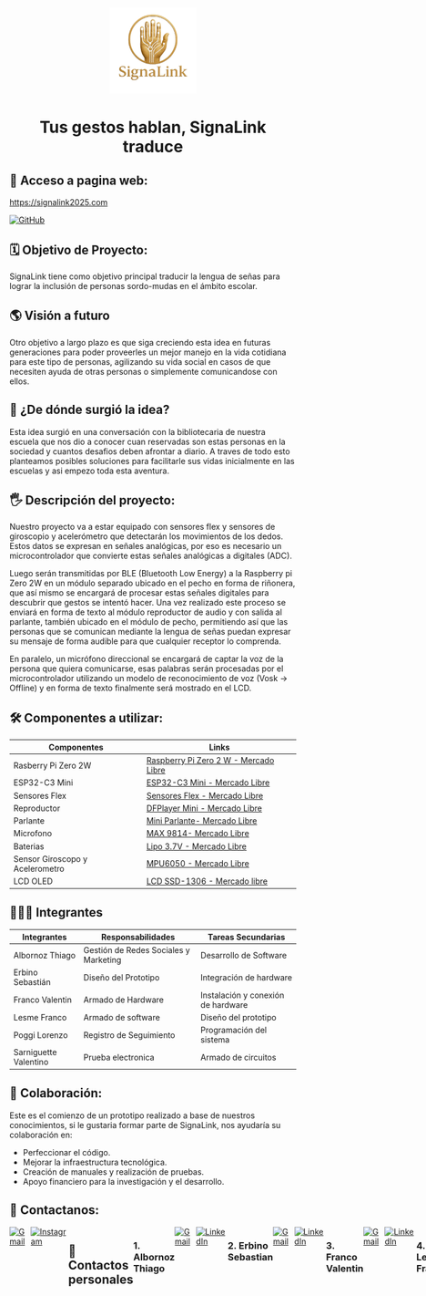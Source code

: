 <div align="center">
 
<img src="./Pagina Web/assets/img/logo/Logo.png" alt="Logo proyecto" width="30%"/>

</div>

<div align="center">
 
# Tus gestos hablan, SignaLink traduce

</div>

## 🔗 Acceso a pagina web:

https://signalink2025.com

<a href="https://github.com/albornozthiagoo/SignaLink-Web" target="_blank">
  <img alt="GitHub" src="https://img.shields.io/badge/GitHub-SignaLinkWeb-000?style=for-the-badge&logo=github&logoColor=white" />
</a>

## 🗓️ Objetivo de Proyecto:

SignaLink tiene como objetivo principal traducir la lengua de señas para lograr la inclusión de personas sordo-mudas en el ámbito escolar.

## 🌎 Visión a futuro

Otro objetivo a largo plazo es que siga creciendo esta idea en futuras generaciones para poder proveerles un mejor manejo en la vida cotidiana para este tipo de personas, agilizando su vida social en casos de que necesiten ayuda de otras personas o simplemente comunicandose con ellos.

## 💭 ¿De dónde surgió la idea?

Esta idea surgió en una conversación con la bibliotecaria de nuestra escuela que nos dio a conocer cuan reservadas son estas personas en la sociedad y cuantos desafios deben afrontar a diario. A traves de todo esto planteamos posibles soluciones para facilitarle sus vidas inicialmente en las escuelas y asi empezo toda esta aventura.

## 🖐 Descripción del proyecto:

Nuestro proyecto va a estar equipado con sensores flex y sensores de giroscopio y acelerómetro que detectarán los movimientos de los dedos. Estos datos se expresan en señales analógicas, por eso es necesario un microcontrolador que convierte estas señales analógicas a digitales (ADC).

Luego serán transmitidas por BLE (Bluetooth Low Energy) a la Raspberry pi Zero 2W en un módulo separado ubicado en el pecho en forma de riñonera, que así mismo se encargará de procesar estas señales digitales para descubrir que gestos se intentó hacer. Una vez realizado este proceso se enviará en forma de texto al módulo reproductor de audio y con salida al parlante, también ubicado en el módulo de pecho, permitiendo así que las personas que se comunican mediante la lengua de señas puedan expresar su mensaje de forma audible para que cualquier receptor lo comprenda.

En paralelo, un micrófono direccional se encargará de captar la voz de la persona que quiera comunicarse, esas palabras serán procesadas por el microcontrolador utilizando un modelo de reconocimiento de voz (Vosk -> Offline) y en forma de texto finalmente será mostrado en el LCD.

## 🛠️ Componentes a utilizar:

| Componentes                     | Links                                                                                                                                                                                                                                                                                                              |
| ------------------------------- | ------------------------------------------------------------------------------------------------------------------------------------------------------------------------------------------------------------------------------------------------------------------------------------------------------------------ |
| Rasberry Pi Zero 2W             | [Raspberry Pi Zero 2 W - Mercado Libre](https://www.mercadolibre.com.ar/raspberry-pi-zero-2-w-64-bits-cortex-a53/p/MLA35340704#polycard_client=search-nordic&searchVariation=MLA35340704&wid=MLA1476733635&position=2&search_layout=grid&type=product&tracking_id=1a2cf9bb-b64c-4103-830b-95cb25e0c878&sid=search) |
| ESP32-C3 Mini                   | [ESP32-C3 Mini - Mercado Libre](https://articulo.mercadolibre.com.ar/MLA-1933180704-placa-desarrollo-esp32-c3-super-mini-wifi-bluetooth-sgk-_JM#polycard_client=search-nordic&position=18&search_layout=grid&type=item&tracking_id=a6179d80-9c2f-448f-931d-3f6b0744610e&wid=MLA1933180704&sid=search)              |
| Sensores Flex                   | [Sensores Flex - Mercado Libre](https://articulo.mercadolibre.com.ar/MLA-621168012-flex-sensor-45-o-degrees-10-30-kohms-sensor-reflectivo-_JM#polycard_client=search-nordic&position=22&search_layout=stack&type=item&tracking_id=d09a116e-7fa9-4e61-b811-829b67d77fb1&wid=MLA621168012&sid=search)                |
| Reproductor                     | [DFPlayer Mini - Mercado Libre](https://articulo.mercadolibre.com.ar/MLA-1415876931-modulo-reproductor-audio-hw-247a-musica-dfplayer-mp3-wav-wma-_JM#polycard_client=search-nordic&position=11&search_layout=grid&type=item&tracking_id=ab813d9d-dc9a-42de-8274-9bea4aed94f4&wid=MLA1415876931&sid=search)         |
| Parlante                        | [ Mini Parlante- Mercado Libre](https://articulo.mercadolibre.com.ar/MLA-926965993-mini-parlante-mylar-50mm-8-ohms-05w-audio-arduino-nubbeo-_JM#polycard_client=search-nordic&position=8&search_layout=stack&type=item&tracking_id=5afdc171-789b-4858-9908-6e8644b818c2&wid=MLA926965993&sid=search)               |
| Microfono                       | [ MAX 9814- Mercado Libre](https://www.mercadolibre.com.ar/modulo-microfono-amplificado-arduino-max9814-agc/p/MLA46725329#polycard_client=search-nordic&searchVariation=MLA46725329&wid=MLA2026208850&position=1&search_layout=grid&type=product&tracking_id=300cf118-f249-42f0-8552-88a0b5ccff91&sid=search)      |
| Baterias                        | [ Lipo 3.7V - Mercado Libre](https://articulo.mercadolibre.com.ar/MLA-823943306-bateria-litio-polimero-lipo-37v-1200mah-drones-helicopteros-_JM#polycard_client=search-nordic&position=11&search_layout=stack&type=item&tracking_id=00997a8f-a302-41cd-929e-7f9b96588b73&wid=MLA823943306&sid=search)              |
| Sensor Giroscopo y Acelerometro | [MPU6050 - Mercado Libre](https://articulo.mercadolibre.com.ar/MLA-1464073846-acelerometro-giroscopo-mpu6050-6-ejes-gy-521-pic-arduino-_JM#polycard_client=search-nordic&position=4&search_layout=grid&type=item&tracking_id=1592b6fb-67c2-4128-a466-704776d0e915&wid=MLA1464073846&sid=search)                    |
| LCD OLED                        | [LCD SSD-1306 - Mercado libre](https://articulo.mercadolibre.com.ar/MLA-832803465-display-oled-091-pulgadas-128x32-ssd1306-i2c-blanco-arduino-_JM#polycard_client=search-nordic&position=6&search_layout=grid&type=item&tracking_id=9fc3ed54-f3c3-4b96-9f93-8db0a3d194bd&wid=MLA832803465&sid=search)              |

## 🧑🏽‍💻 Integrantes

| Integrantes           | Responsabilidades                     | Tareas Secundarias                 |
| --------------------- | ------------------------------------- | ---------------------------------- |
| Albornoz Thiago       | Gestión de Redes Sociales y Marketing | Desarrollo de Software             |
| Erbino Sebastián      | Diseño del Prototipo                  | Integración de hardware            |
| Franco Valentin       | Armado de Hardware                    | Instalación y conexión de hardware |
| Lesme Franco          | Armado de software                    | Diseño del prototipo               |
| Poggi Lorenzo         | Registro de Seguimiento               | Programación del sistema           |
| Sarniguette Valentino | Prueba electronica                    | Armado de circuitos                |

## 🤝 Colaboración:

Este es el comienzo de un prototipo realizado a base de nuestros conocimientos, si le gustaria formar parte de SignaLink, nos ayudaría su colaboración en:

- Perfeccionar el código.
- Mejorar la infraestructura tecnológica.
- Creación de manuales y realización de pruebas.
- Apoyo financiero para la investigación y el desarrollo.

## 📱 Contactanos:

 <div style="display: flex; justify-content: space-around;">

<a href="https://mail.google.com/mail/?view=cm&to=signalink2025@gmail.com" target="_blank">
    <img alt="Gmail" src="https://img.shields.io/badge/Gmail-D14836?style=for-the-badge&logo=gmail&logoColor=white" />
</a>
<a href="https://www.instagram.com/signalink_">
    <img alt="Instagram" width="123px" src="https://img.shields.io/badge/Instagram-E4405F?style=for-the-badge&logo=instagram&logoColor=white" />
</a>

## 📱 Contactos personales

### 1. Albornoz Thiago

<a href="https://mail.google.com/mail/?view=cm&to=albornozthiagoagustin@gmail.com" target="_blank">
    <img alt="Gmail" src="https://img.shields.io/badge/Gmail-D14836?style=for-the-badge&logo=gmail&logoColor=white" />
</a>
<a href="https://www.linkedin.com/in/thiago-agustin-albornoz-6956b135b">
    <img alt="LinkedIn" src="https://img.shields.io/badge/LinkedIn-0A66C2?style=for-the-badge&logo=linkedin&logoColor=white" />
</a>

### 2. Erbino Sebastian

<a href="https://mail.google.com/mail/?view=cm&to=serbino25@gmail.com" target="_blank">
    <img alt="Gmail" src="https://img.shields.io/badge/Gmail-D14836?style=for-the-badge&logo=gmail&logoColor=white" />
</a>
<a href="https://www.linkedin.com/in/sebasti%C3%A1n-erbino-25b9792ab?trk=contact-info">
    <img alt="LinkedIn" src="https://img.shields.io/badge/LinkedIn-0A66C2?style=for-the-badge&logo=linkedin&logoColor=white" />
</a>

### 3. Franco Valentin

<a href="https://mail.google.com/mail/?view=cm&to=valentinfranco2506@gmail.com" target="_blank">
    <img alt="Gmail" src="https://img.shields.io/badge/Gmail-D14836?style=for-the-badge&logo=gmail&logoColor=white" />
</a>
<a href="https://www.linkedin.com/in/valentin-franco-174587357?utm_source=share&utm_campaign=share_via&utm_content=profile&utm_medium=ios_app ">
   <img alt="LinkedIn" src="https://img.shields.io/badge/LinkedIn-0A66C2?style=for-the-badge&logo=linkedin&logoColor=white" />
</a>

### 4. Lesme Franco

<a href="https://mail.google.com/mail/?view=cm&to=franco.lesme2006@gmail.com" target="_blank">
    <img alt="Gmail" src="https://img.shields.io/badge/Gmail-D14836?style=for-the-badge&logo=gmail&logoColor=white" />
</a>
<a href="https://www.linkedin.com/in/franco-lesme-25bb4b259/us">
    <img alt="LinkedIn" src="https://img.shields.io/badge/LinkedIn-0A66C2?style=for-the-badge&logo=linkedin&logoColor=white" />
</a>

### 5. Poggi Lorenzo

</a><a href="https://mail.google.com/mail/?view=cm&to=lorenzo.poggijanin@gmail.com" target="_blank">
<img alt="Gmail" src="https://img.shields.io/badge/Gmail-D14836?style=for-the-badge&logo=gmail&logoColor=white" />
</a>
<a href="https://www.linkedin.com/in/lorenzo-poggi-6b9b5a357?utm_source=share&utm_campaign=share_via&utm_content=profile&utm_medium=ios_app">
<img alt="LinkedIn" src="https://img.shields.io/badge/LinkedIn-0A66C2?style=for-the-badge&logo=linkedin&logoColor=white" />
</a>

### 6. Sarniguette Valentino

<a href="https://mail.google.com/mail/?view=cm&to=valentinosarniguette@gmail.com" target="_blank">
    <img alt="Gmail" src="https://img.shields.io/badge/Gmail-D14836?style=for-the-badge&logo=gmail&logoColor=white" />
</a>
<a href="https://www.linkedin.com/in/valentino-sarniguette-156175354/">
    <img alt="LinkedIn" src="https://img.shields.io/badge/LinkedIn-0A66C2?style=for-the-badge&logo=linkedin&logoColor=white" />
</a>

---

![License: MIT](https://img.shields.io/badge/License-MIT-yellow.svg) ![Status](https://img.shields.io/badge/status-active-brightgreen)
